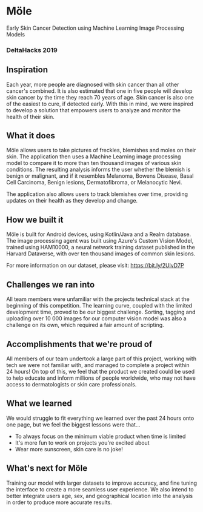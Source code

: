 # Möle
Early Skin Cancer Detection using Machine Learning Image Processing Models
### DeltaHacks 2019

## Inspiration
Each year, more people are diagnosed with skin cancer than all other cancer's combined. It is also estimated that one in five people will develop skin cancer by the time they reach 70 years of age. Skin cancer is also one of the easiest to cure, if detected early. With this in mind, we were inspired to develop a solution that empowers users to analyze and monitor the health of their skin.

## What it does
Möle allows users to take pictures of freckles, blemishes and moles on their skin. The application then uses a Machine Learning image processing model to compare it to more than ten thousand images of various skin conditions. The resulting analysis informs the user whether the blemish is benign or malignant, and if it resembles Melanoma, Bowens Disease, Basal Cell Carcinoma, Benign lesions, Dermatofibroma, or Melanocytic Nevi.

The application also allows users to track blemishes over time, providing updates on their health as they develop and change.

## How we built it
Möle is built for Android devices, using Kotlin/Java and a Realm database. The image processing agent was built using Azure's Custom Vision Model, trained using HAM10000, a neural network training dataset published in the Harvard Dataverse, with over ten thousand images of common skin lesions.

For more information on our dataset, please visit: https://bit.ly/2UlvD7P

## Challenges we ran into
All team members were unfamiliar with the projects technical stack at the beginning of this competition. The learning curve, coupled with the limited development time, proved to be our biggest challenge. Sorting, tagging and uploading over 10 000 images for our computer vision model was also a challenge on its own, which required a fair amount of scripting.

## Accomplishments that we're proud of
All members of our team undertook a large part of this project, working with tech we were not familiar with, and managed to complete a project within 24 hours! On top of this, we feel that the product we created could be used to help educate and inform millions of people worldwide, who may not have access to dermatologists or skin care professionals.

## What we learned
We would struggle to fit everything we learned over the past 24 hours onto one page, but we feel the biggest lessons were that...

* To always focus on the minimum viable product when time is limited
* It's more fun to work on projects you're excited about
* Wear more sunscreen, skin care is no joke!

## What's next for Möle
Training our model with larger datasets to improve accuracy, and fine tuning the interface to create a more seamless user experience. We also intend to better integrate users age, sex, and geographical location into the analysis in order to produce more accurate results.
